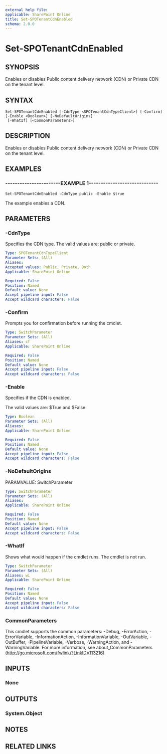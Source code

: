 ```yaml
---
external help file: 
applicable: SharePoint Online
title: Set-SPOTenantCdnEnabled
schema: 2.0.0
---
```


# Set-SPOTenantCdnEnabled

## SYNOPSIS
Enables or disables Public content delivery network (CDN) or Private CDN on the tenant level. 


## SYNTAX

```
Set-SPOTenantCdnEnabled [-CdnType <SPOTenantCdnTypeClient>] [-Confirm] [-Enable <Boolean>] [-NoDefaultOrigins]
 [-WhatIf] [<CommonParameters>]
```

## DESCRIPTION
Enables or disables Public content delivery network (CDN) or Private CDN on the tenant level. 


## EXAMPLES

### -----------------------EXAMPLE 1-----------------------------
```
Set-SPOTenantCdnEnabled -CdnType public -Enable $true
```

The example enables a CDN.


## PARAMETERS

### -CdnType
Specifies the CDN type. The valid values are: public or private.


```yaml
Type: SPOTenantCdnTypeClient
Parameter Sets: (All)
Aliases: 
Accepted values: Public, Private, Both
Applicable: SharePoint Online

Required: False
Position: Named
Default value: None
Accept pipeline input: False
Accept wildcard characters: False
```

### -Confirm
Prompts you for confirmation before running the cmdlet.

```yaml
Type: SwitchParameter
Parameter Sets: (All)
Aliases: cf
Applicable: SharePoint Online

Required: False
Position: Named
Default value: None
Accept pipeline input: False
Accept wildcard characters: False
```

### -Enable
Specifies if the CDN is enabled.

The valid values are: $True and $False.


```yaml
Type: Boolean
Parameter Sets: (All)
Aliases: 
Applicable: SharePoint Online

Required: False
Position: Named
Default value: None
Accept pipeline input: False
Accept wildcard characters: False
```

### -NoDefaultOrigins
PARAMVALUE: SwitchParameter


```yaml
Type: SwitchParameter
Parameter Sets: (All)
Aliases: 
Applicable: SharePoint Online

Required: False
Position: Named
Default value: None
Accept pipeline input: False
Accept wildcard characters: False
```

### -WhatIf
Shows what would happen if the cmdlet runs.
The cmdlet is not run.

```yaml
Type: SwitchParameter
Parameter Sets: (All)
Aliases: wi
Applicable: SharePoint Online

Required: False
Position: Named
Default value: None
Accept pipeline input: False
Accept wildcard characters: False
```

### CommonParameters
This cmdlet supports the common parameters: -Debug, -ErrorAction, -ErrorVariable, -InformationAction, -InformationVariable, -OutVariable, -OutBuffer, -PipelineVariable, -Verbose, -WarningAction, and -WarningVariable. For more information, see about_CommonParameters (http://go.microsoft.com/fwlink/?LinkID=113216).

## INPUTS

### None

## OUTPUTS

### System.Object

## NOTES

## RELATED LINKS
